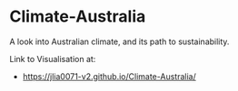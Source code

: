 # Climate-Australia
A look into Australian climate, and its path to sustainability.

Link to Visualisation at:
- https://jlia0071-v2.github.io/Climate-Australia/
